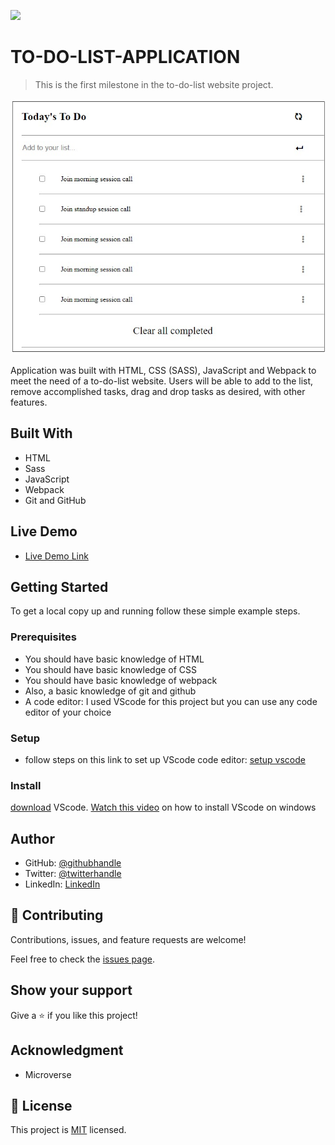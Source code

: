 ![](https://img.shields.io/badge/Microverse-blueviolet)

# TO-DO-LIST-APPLICATION

> This is the first milestone in the to-do-list website project.

![screenshot](/webpack-demo/src/images/screenShot.jpeg)

Application was built with HTML, CSS (SASS), JavaScript and Webpack to meet the need of a to-do-list website. 
Users will be able to add to the list, remove accomplished tasks, drag and drop tasks as desired, with other features.

## Built With

- HTML
- Sass
- JavaScript
- Webpack
- Git and GitHub

## Live Demo

- [Live Demo Link](https://kingsleyibe.github.io/to-do-list-app/)


## Getting Started

To get a local copy up and running follow these simple example steps.

### Prerequisites
- You should have basic knowledge of HTML
- You should have basic knowledge of CSS
- You should have basic knowledge of webpack
- Also, a basic knowledge of git and github
- A code editor: I used VScode for this project but you can use any code editor of your choice
### Setup
- follow steps on this link to set up VScode code editor: [setup vscode](https://www.freecodecamp.org/news/how-to-set-up-vs-code-for-web-development/)

### Install
[download](https://code.visualstudio.com/download) VScode.
[Watch this video](https://www.youtube.com/watch?v=MlIzFUI1QGA) on how to install VScode on windows
## Author

- GitHub: [@githubhandle](https://github.com/kingsleyibe)
- Twitter: [@twitterhandle](https://twitter.com/ibekingsley2)
- LinkedIn: [LinkedIn](https://www.linkedin.com/in/kingsley-ibe-5669a5134)

## 🤝 Contributing

Contributions, issues, and feature requests are welcome!

Feel free to check the [issues page](../../issues/).

## Show your support

Give a ⭐️ if you like this project!

## Acknowledgment 
- Microverse 

## 📝 License

This project is [MIT](./MIT.md) licensed.
